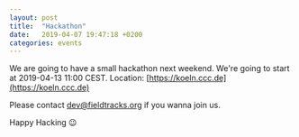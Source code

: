 ```yaml
---
layout: post
title:  "Hackathon"
date:   2019-04-07 19:47:18 +0200
categories: events
---
```

We are going to have a small hackathon next weekend. We're going to start
at 2019-04-13 11:00 CEST. Location: [https://koeln.ccc.de](https://koeln.ccc.de)

Please contact [dev@fieldtracks.org](mailto:dev@fieldtracks.org) if you wanna join us.

Happy Hacking 😉
